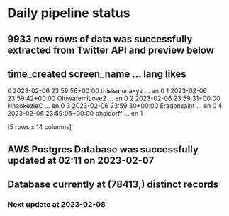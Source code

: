 # Daily pipeline status
## 9933 new rows of data was successfully extracted from Twitter API and preview below
##                time_created     screen_name  ... lang likes
0 2023-02-06 23:59:56+00:00   thisismunaxyz  ...   en     0
1 2023-02-06 23:59:42+00:00  OluwafemiLove2  ...   en     0
2 2023-02-06 23:59:31+00:00      NnaokezieC  ...   en     0
3 2023-02-06 23:59:30+00:00     Eragonsaint  ...   en     0
4 2023-02-06 23:59:06+00:00       phaidorff  ...   en     1

[5 rows x 14 columns]
## AWS Postgres Database was successfully updated at  02:11 on 2023-02-07
## Database currently at (78413,) distinct records
### Next update at 2023-02-08
